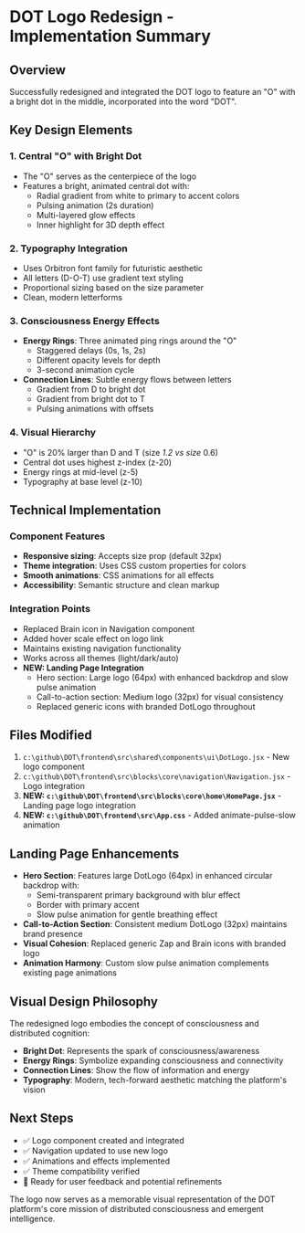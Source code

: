 # DOT Logo Redesign - Implementation Summary

## Overview

Successfully redesigned and integrated the DOT logo to feature an "O" with a bright dot in the middle, incorporated into the word "DOT".

## Key Design Elements

### 1. **Central "O" with Bright Dot**

- The "O" serves as the centerpiece of the logo
- Features a bright, animated central dot with:
  - Radial gradient from white to primary to accent colors
  - Pulsing animation (2s duration)
  - Multi-layered glow effects
  - Inner highlight for 3D depth effect

### 2. **Typography Integration**

- Uses Orbitron font family for futuristic aesthetic
- All letters (D-O-T) use gradient text styling
- Proportional sizing based on the size parameter
- Clean, modern letterforms

### 3. **Consciousness Energy Effects**

- **Energy Rings**: Three animated ping rings around the "O"
  - Staggered delays (0s, 1s, 2s)
  - Different opacity levels for depth
  - 3-second animation cycle
- **Connection Lines**: Subtle energy flows between letters
  - Gradient from D to bright dot
  - Gradient from bright dot to T
  - Pulsing animations with offsets

### 4. **Visual Hierarchy**

- "O" is 20% larger than D and T (size *1.2 vs size* 0.6)
- Central dot uses highest z-index (z-20)
- Energy rings at mid-level (z-5)
- Typography at base level (z-10)

## Technical Implementation

### Component Features

- **Responsive sizing**: Accepts size prop (default 32px)
- **Theme integration**: Uses CSS custom properties for colors
- **Smooth animations**: CSS animations for all effects
- **Accessibility**: Semantic structure and clean markup

### Integration Points

- Replaced Brain icon in Navigation component
- Added hover scale effect on logo link
- Maintains existing navigation functionality
- Works across all themes (light/dark/auto)
- **NEW: Landing Page Integration**
  - Hero section: Large logo (64px) with enhanced backdrop and slow pulse animation
  - Call-to-action section: Medium logo (32px) for visual consistency
  - Replaced generic icons with branded DotLogo throughout

## Files Modified

1. `c:\github\DOT\frontend\src\shared\components\ui\DotLogo.jsx` - New logo component
2. `c:\github\DOT\frontend\src\blocks\core\navigation\Navigation.jsx` - Logo integration
3. **NEW: `c:\github\DOT\frontend\src\blocks\core\home\HomePage.jsx`** - Landing page logo integration
4. **NEW: `c:\github\DOT\frontend\src\App.css`** - Added animate-pulse-slow animation

## Landing Page Enhancements

- **Hero Section**: Features large DotLogo (64px) in enhanced circular backdrop with:
  - Semi-transparent primary background with blur effect
  - Border with primary accent
  - Slow pulse animation for gentle breathing effect
- **Call-to-Action Section**: Consistent medium DotLogo (32px) maintains brand presence
- **Visual Cohesion**: Replaced generic Zap and Brain icons with branded logo
- **Animation Harmony**: Custom slow pulse animation complements existing page animations

## Visual Design Philosophy

The redesigned logo embodies the concept of consciousness and distributed cognition:

- **Bright Dot**: Represents the spark of consciousness/awareness
- **Energy Rings**: Symbolize expanding consciousness and connectivity
- **Connection Lines**: Show the flow of information and energy
- **Typography**: Modern, tech-forward aesthetic matching the platform's vision

## Next Steps

- ✅ Logo component created and integrated
- ✅ Navigation updated to use new logo
- ✅ Animations and effects implemented
- ✅ Theme compatibility verified
- 🎯 Ready for user feedback and potential refinements

The logo now serves as a memorable visual representation of the DOT platform's core mission of distributed consciousness and emergent intelligence.
